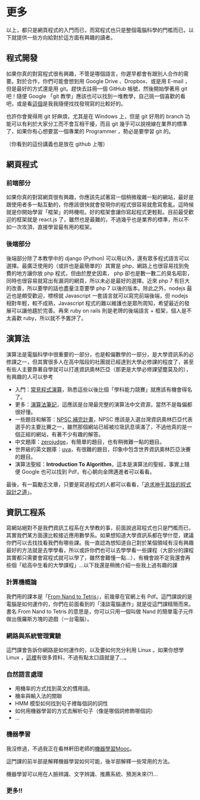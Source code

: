 # 更多

以上，都只是網頁程式的入門而已，而寫程式也只是整個電腦科學的門檻而已，以下就提供一些方向給對於這方面有興趣的讀者。

## 程式開發

如果你真的對寫程式很有興趣，不管是哪個語言，你遲早都會有跟別人合作的需要。對於合作，你們可能會想到用 Google Drive 、Dropbox、或是用 E-mail ，但是最好的方式還是用 git。趕快去註冊一個 GitHub 帳號，然後開始學著用 git 吧！隨便 Google 「git 教學」應該也可以找到一堆教學，自己挑一個喜歡的看吧，或是看[這個](http://gogojimmy.net/2012/01/17/how-to-use-git-1-git-basic/)是我我隨便找找發現寫的比較好的。

也許你會覺得用 git 好麻煩，尤其是在 Windows 上，但是 git 好用的 branch 功能可以有利於大家分工而不會互相干擾，而且 git 幾乎可以說視線在業界的標準了，如果你有心想要當一個專業的 Programmer ，勢必是要學習 git 的。

（你看到的這份講義也是放在 github 上喔）

## 網頁程式

### 前端部分

如果你真的對寫網頁很有興趣，你應該先試著寫一個稍微複雜一點的網站，最好是跟使用者多一點互動的，你應該很快就會發現你的程式很容易就愈寫愈亂。這時候就是你開始學習「框架」的時機啦。好的框架會讓你寫起程式更輕鬆。目前最受歡迎的框架就是 react.js 了，雖然也是最難的，不過幾乎也是業界的標準，所以不如一次攻頂，直接學習最有用的框架。

### 後端部分

後端部分除了本教學中的 django (Python) 可以用以外，還有眾多程式語言可以選擇。最廣泛使用的（或許也是最簡單的）其實是 php，網路上也很容易找到免費的地方讓你放 php 程式，但由於歷史因素， php 卻也是數一數二的臭名昭彰，同時也很容易就寫出有漏洞的網頁，所以未必是最好的選擇。近來 php 7 有巨大的改善，所以要學的話也盡量注意要學 php 7 以後的版本。除此之外，nodejs 最近也是頗受歡迎，標榜就 Javascript 一套語言就可以寫完前端後端，但 nodejs 相對年輕，較不成熟，Javascript 程式的難以維護也是眾所周知，希望最近的發展可以讓他趨於完善。再來 ruby on rails 則是老牌的後端語言 + 框架，個人是不太喜歡 ruby，所以就不予置評了。


## 演算法

演算法是電腦科學中很重要的一部分，也是較偏數學的一部分，是大學資訊系的必修課之一，但其實很多人在高中階段的社團就已經達到大學必修課的程度了，甚至有些人主要靠著自學就可以打進資訊奧林匹亞（那更是大學必修課望塵莫及的），有興趣的人可以參考

* 入門：[常見程式演算](http://openhome.cc/Gossip/AlgorithmGossip/)，熟悉這些以後比個「學科能力競賽」就應該有機會得名了。
* 更多：[演算法筆記](http://www.csie.ntnu.edu.tw/~u91029/)，這應該是台灣最完整的演算法中文資源，當然不是每偏都很好懂。
* 一些題目和解答：[NPSC 補完計畫](http://www3.tcgs.tc.edu.tw/npsc/index.php?PHPSESSID=m6smh9c9gkn3banlohrqslehm5&)，NPSC 應該是入選台灣資訊奧林匹亞代表選手的主要比賽之一，雖然那個網站已經被垃圾訊息填滿了，不過他真的是一個正經的網站，有著不少有趣的解答。
* 中文題庫：[zerojudge](zerojudge.tw)，有簡單的題目，也有稍微難一點的題目。
* 世界級的英文題庫：[uva](https://uva.onlinejudge.org/)，有很難的題目，印象中包含世界資訊奧林匹亞決賽的題目。
* 演算法聖經：**Introduction To Algorithm**，這本是演算法的聖經，事實上隨便 Google 也可以找到 Pdf，有心朝向金牌邁進者可以看看。

最後，有一篇勵志文章，只要是寫過程式的人都可以看看，「[追求神乎其技的程式設計之道](http://blog.vgod.tw/category/divine-code/?variant=zh-tw)」。


## 資訊工程系

寫網站絕對不是我們資訊工程系在大學教的事，前面說過寫程式也只是門檻而已，其實我們某方面還比較接近應用數學系。如果想知道大學資訊系都在學什麼，建議你們可以去找找看我們有哪些課。我一直認為想知道自己對於某個領域有沒有興趣最好的方法就是去學學看，所以或許你們也可以去學學看一些課程（大部分的課程其實都只需要會寫程式就可以學了，雖然會難懂一點...），有機會說不定我還會再些個「給高中生看的大學課程」...以下我還是稍微介紹一些我上過有趣的課


### 計算機概論

我們用的課本是「[From Nand to Tetris](http://www.nand2tetris.org/)」，前幾章在官網上有 Pdf。這門課說的是電腦是如何運作的，你們在前面看到的「淺談電腦運作」就是從這門課精簡而來。書名 From Nand to Tetris 的意思是，你可以只用一個叫做 Nand 的簡單電子元件做出俄羅斯方塊的遊戲（一台電腦）。

### 網路與系統管理實驗

這門課會告訴你網路是如何運作的，以及要如何充分利用 Linux 。如果你想學 Linux ，[這裡](http://linux.vbird.org/)有很多資料，不過有點太口語就是了...。

### 自然語言處理

* 用機率的方式找到英文的慣用語。
* 機率與輸入法的關聯
* HMM 模型如何找到句子裡每個詞的詞性
* 如何用機器學習的方式去解析句子（像是哪個詞修飾哪個詞）
* ...

### 機器學習

我沒修過，不過我正在看林軒田老師的[機器學習Mooc](http://www.csie.ntu.edu.tw/~htlin/mooc/)。

這門課的前半部是解釋機器學習如何可能，後半部解釋一些常用的方法。

機器學習可以用在人臉辨識、文字辨識、推薦系統、預測未來(?)...

### 更多!!
